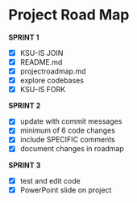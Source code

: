 # Project Road Map

**SPRINT 1**
- [x] KSU-IS JOIN
- [x] README.md
- [x] projectroadmap.md
- [x] explore codebases
- [x] KSU-IS FORK

**SPRINT 2**
- [X] update with commit messages
- [X] minimum of 6 code changes
- [X] include SPECIFIC comments
- [X] document changes in roadmap

**SPRINT 3**
- [x] test and edit code
- [x] PowerPoint slide on project
